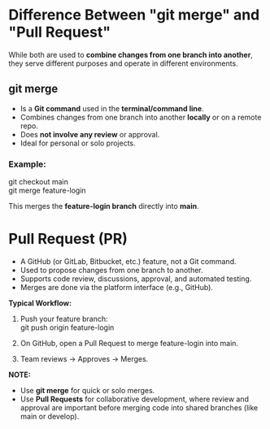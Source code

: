 
# Difference Between "git merge" and "Pull Request"

While both are used to **combine changes from one branch into another**, they serve different purposes and operate in different environments.  

## git merge

- Is a **Git command** used in the **terminal/command line**.
- Combines changes from one branch into another **locally** or on a remote repo.
- Does **not involve any review** or approval.
- Ideal for personal or solo projects.

### Example:

git checkout main  
git merge feature-login  

This merges the **feature-login branch** directly into **main**.  



# Pull Request (PR)

- A GitHub (or GitLab, Bitbucket, etc.) feature, not a Git command.
- Used to propose changes from one branch to another.
- Supports code review, discussions, approval, and automated testing.
- Merges are done via the platform interface (e.g., GitHub).

**Typical Workflow:**  

1. Push your feature branch:  
        git push origin feature-login

2. On GitHub, open a Pull Request to merge feature-login into main.
   
3. Team reviews → Approves → Merges.

**NOTE:** 

- Use **git merge** for quick or solo merges.
- Use **Pull Requests** for collaborative development, where review and approval are important before merging code into shared branches (like main or develop).







